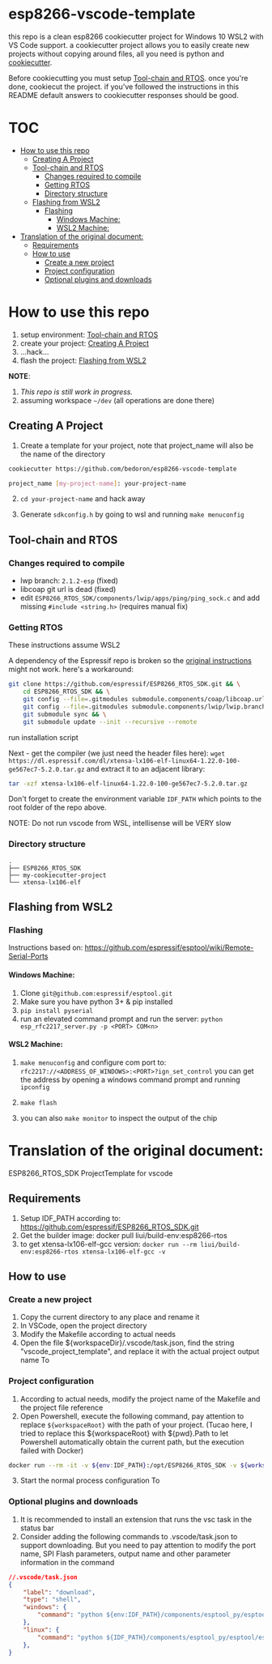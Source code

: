 # esp8266-vscode-template

this repo is a clean esp8266 cookiecutter project for Windows 10 WSL2 with VS Code support. a cookiecutter project allows you to easily create new projects without copying around files, all you need is python and [cookiecutter](https://cookiecutter.readthedocs.io/en/latest/installation.html).

Before cookiecutting you must setup [Tool-chain and RTOS](#tool-chain-and-rtos). once you're done, cookiecut the project. if you've followed the instructions in this README default answers to cookiecutter responses should be good.

# TOC

- [How to use this repo](#how-to-use-this-repo)
  * [Creating A Project](#creating-a-project)
  * [Tool-chain and RTOS](#tool-chain-and-rtos)
    + [Changes required to compile](#changes-required-to-compile)
    + [Getting RTOS](#getting-rtos)
    + [Directory structure](#directory-structure)
  * [Flashing from WSL2](#flashing-from-wsl2)
    + [Flashing](#flashing)
      - [Windows Machine:](#windows-machine-)
      - [WSL2 Machine:](#wsl2-machine-)
- [Translation of the original document:](#translation-of-the-original-document-)
  * [Requirements](#requirements)
  * [How to use](#how-to-use)
    + [Create a new project](#create-a-new-project)
    + [Project configuration](#project-configuration)
    + [Optional plugins and downloads](#optional-plugins-and-downloads)

# How to use this repo

1. setup environment: [Tool-chain and RTOS](#tool-chain-and-rtos)
2. create your project: [Creating A Project](#creating-a-project)
3. ...hack...
4. flash the project: [Flashing from WSL2](#flashing-from-wsl2)

**NOTE**: 
1. *This repo is still work in progress.*
2. assuming workspace `~/dev` (all operations are done there)

## Creating A Project

1. Create a template for your project, note that project_name will also be the name of the directory

```bash
cookiecutter https://github.com/bedoron/esp8266-vscode-template
```

```bash
project_name [my-project-name]: your-project-name
```

2. `cd your-project-name` and hack away
   
3. Generate `sdkconfig.h` by going to wsl and running `make menuconfig`

## Tool-chain and RTOS
### Changes required to compile
* lwp branch: `2.1.2-esp` (fixed)
* libcoap git url is dead (fixed)
* edit `ESP8266_RTOS_SDK/components/lwip/apps/ping/ping_sock.c` and add missing `#include <string.h>` (requires manual fix)


### Getting RTOS
These instructions assume WSL2

A dependency of the Espressif repo is broken so the [original instructions](https://docs.espressif.com/projects/esp8266-rtos-sdk/en/latest/get-started/index.html#get-esp8266-rtos-sdk) might not work. here's a workaround:
```bash
git clone https://github.com/espressif/ESP8266_RTOS_SDK.git && \
    cd ESP8266_RTOS_SDK && \
    git config --file=.gitmodules submodule.components/coap/libcoap.url git@github.com:obgm/libcoap.git && \
	git config --file=.gitmodules submodule.components/lwip/lwip.branch 2.1.2-esp && \
    git submodule sync && \
    git submodule update --init --recursive --remote
```

run installation script

Next - get the compiler (we just need the header files here):
`wget https://dl.espressif.com/dl/xtensa-lx106-elf-linux64-1.22.0-100-ge567ec7-5.2.0.tar.gz`
and extract it to an adjacent library:
```bash
tar -xzf xtensa-lx106-elf-linux64-1.22.0-100-ge567ec7-5.2.0.tar.gz
```

Don't forget to create the environment variable `IDF_PATH` which points to the root folder of the repo above.

NOTE: Do not run vscode from WSL, intellisense will be VERY slow

### Directory structure
```
.
├── ESP8266_RTOS_SDK
├── my-cookiecutter-project
└── xtensa-lx106-elf
```

## Flashing from WSL2

### Flashing
Instructions based on:
https://github.com/espressif/esptool/wiki/Remote-Serial-Ports

#### Windows Machine:
1. Clone `git@github.com:espressif/esptool.git`
2. Make sure you have python 3+ & pip installed
3. `pip install pyserial`
4. run an elevated command prompt and run the server: 
   `python esp_rfc2217_server.py -p <PORT> COM<n>`

#### WSL2 Machine:
1. `make menuconfig` and configure com port to: `rfc2217://<ADDRESS_OF_WINDOWS>:<PORT>?ign_set_control`
   you can get the address by opening a windows command prompt and running `ipconfig`

2. `make flash`

3. you can also `make monitor` to inspect the output of the chip

# Translation of the original document:
ESP8266_RTOS_SDK ProjectTemplate for vscode

## Requirements

1. Setup IDF_PATH according to:  https://github.com/espressif/ESP8266_RTOS_SDK.git
2. Get the builder image: docker pull liui/build-env:esp8266-rtos
3. to get xtensa-lx106-elf-gcc version: `docker run --rm liui/build-env:esp8266-rtos xtensa-lx106-elf-gcc -v`

## How to use
### Create a new project
1. Copy the current directory to any place and rename it
2. In VSCode, open the project directory
3. Modify the Makefile according to actual needs
4. Open the file ${workspaceDir}/.vscode/task.json, find the string "vscode_project_template", and replace it with the actual project output name
To

### Project configuration
1. According to actual needs, modify the project name of the Makefile and the project file reference
2. Open Powershell, execute the following command, pay attention to replace `${workspaceRoot}` with the path of your project.
(Tucao here, I tried to replace this ${workspaceRoot} with ${pwd}.Path to let Powershell automatically obtain the current path, but the execution failed with Docker)
```bash
docker run --rm -it -v ${env:IDF_PATH}:/opt/ESP8266_RTOS_SDK -v ${workspaceRoot}:/mnt/prj -w /mnt/prj -e PWD=/mnt/prj liui/build-env:esp8266-rtos make menuconfig
```

3. Start the normal process configuration
To

### Optional plugins and downloads
1. It is recommended to install an extension that runs the vsc task in the status bar
2. Consider adding the following commands to .vscode/task.json to support downloading.
But you need to pay attention to modify the port name, SPI Flash parameters, output name and other parameter information in the command

```json
//.vscode/task.json
{
	"label": "download",
	"type": "shell",
	"windows": {
		"command": "python ${env:IDF_PATH}/components/esptool_py/esptool/esptool.py --chip esp8266 --port COM9 --baud 115200 --before default_reset --after hard_reset write_flash -z --flash_mode qio --flash_freq 40m --flash_size 4MB 0x0000 ./build/bootloader/bootloader.bin 0x10000 ./build/vscode_project_template.bin 0x8000 ./build/partitions_singleapp.bin"
	},
	"linux": {
		"command": "python ${IDF_PATH}/components/esptool_py/esptool/esptool.py --chip esp8266 --port /dev/ttyUSB0 --baud 115200 --before default_reset --after hard_reset write_flash -z --flash_mode qio --flash_freq 40m --flash_size 4MB 0x0000 ./build/bootloader/bootloader.bin 0x10000 ./build/vscode_project_template.bin 0x8000 ./build/partitions_singleapp.bin"
	},
}
```
